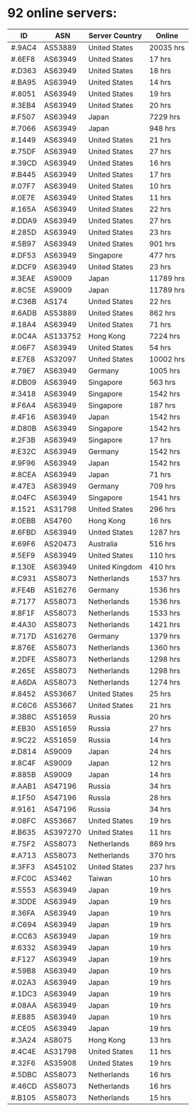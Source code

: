 # 92 online servers:

| ID | ASN | Server Country | Online |
| ------ | ------ | ------ | ------ |
| #.9AC4 | AS53889 | United States | 20035 hrs |
| #.6EF8 | AS63949 | United States | 17 hrs |
| #.D363 | AS63949 | United States | 18 hrs |
| #.BA95 | AS63949 | United States | 14 hrs |
| #.8051 | AS63949 | United States | 19 hrs |
| #.3EB4 | AS63949 | United States | 20 hrs |
| #.F507 | AS63949 | Japan | 7229 hrs |
| #.7066 | AS63949 | Japan | 948 hrs |
| #.1449 | AS63949 | United States | 21 hrs |
| #.75DF | AS63949 | United States | 27 hrs |
| #.39CD | AS63949 | United States | 16 hrs |
| #.B445 | AS63949 | United States | 17 hrs |
| #.07F7 | AS63949 | United States | 10 hrs |
| #.0E7E | AS63949 | United States | 11 hrs |
| #.165A | AS63949 | United States | 22 hrs |
| #.DDA9 | AS63949 | United States | 27 hrs |
| #.285D | AS63949 | United States | 23 hrs |
| #.5B97 | AS63949 | United States | 901 hrs |
| #.DF53 | AS63949 | Singapore | 477 hrs |
| #.DCF9 | AS63949 | United States | 23 hrs |
| #.3EAE | AS9009 | Japan | 11789 hrs |
| #.8C5E | AS9009 | Japan | 11789 hrs |
| #.C36B | AS174 | United States | 22 hrs |
| #.6ADB | AS53889 | United States | 862 hrs |
| #.18A4 | AS63949 | United States | 71 hrs |
| #.0C4A | AS133752 | Hong Kong | 7224 hrs |
| #.06F7 | AS63949 | United States | 54 hrs |
| #.E7E8 | AS32097 | United States | 10002 hrs |
| #.79E7 | AS63949 | Germany | 1005 hrs |
| #.DB09 | AS63949 | Singapore | 563 hrs |
| #.3418 | AS63949 | Singapore | 1542 hrs |
| #.F6A4 | AS63949 | Singapore | 187 hrs |
| #.4F16 | AS63949 | Japan | 1542 hrs |
| #.D80B | AS63949 | Singapore | 1542 hrs |
| #.2F3B | AS63949 | Singapore | 17 hrs |
| #.E32C | AS63949 | Germany | 1542 hrs |
| #.9F96 | AS63949 | Japan | 1542 hrs |
| #.8CEA | AS63949 | Japan | 71 hrs |
| #.47E3 | AS63949 | Germany | 709 hrs |
| #.04FC | AS63949 | Singapore | 1541 hrs |
| #.1521 | AS31798 | United States | 296 hrs |
| #.0EBB | AS4760 | Hong Kong | 16 hrs |
| #.6FBD | AS63949 | United States | 1287 hrs |
| #.69F6 | AS20473 | Australia | 516 hrs |
| #.5EF9 | AS63949 | United States | 110 hrs |
| #.130E | AS63949 | United Kingdom | 410 hrs |
| #.C931 | AS58073 | Netherlands | 1537 hrs |
| #.FE4B | AS16276 | Germany | 1536 hrs |
| #.7177 | AS58073 | Netherlands | 1536 hrs |
| #.8F1F | AS58073 | Netherlands | 1533 hrs |
| #.4A30 | AS58073 | Netherlands | 1421 hrs |
| #.717D | AS16276 | Germany | 1379 hrs |
| #.876E | AS58073 | Netherlands | 1360 hrs |
| #.2DFE | AS58073 | Netherlands | 1298 hrs |
| #.265E | AS58073 | Netherlands | 1298 hrs |
| #.A6DA | AS58073 | Netherlands | 1274 hrs |
| #.8452 | AS53667 | United States | 25 hrs |
| #.C6C6 | AS53667 | United States | 21 hrs |
| #.3B8C | AS51659 | Russia | 20 hrs |
| #.EB30 | AS51659 | Russia | 27 hrs |
| #.9C22 | AS51659 | Russia | 14 hrs |
| #.D814 | AS9009 | Japan | 24 hrs |
| #.8C4F | AS9009 | Japan | 12 hrs |
| #.885B | AS9009 | Japan | 14 hrs |
| #.AAB1 | AS47196 | Russia | 34 hrs |
| #.1F50 | AS47196 | Russia | 28 hrs |
| #.9161 | AS47196 | Russia | 34 hrs |
| #.08FC | AS53667 | United States | 19 hrs |
| #.B635 | AS397270 | United States | 11 hrs |
| #.75F2 | AS58073 | Netherlands | 869 hrs |
| #.A713 | AS58073 | Netherlands | 370 hrs |
| #.3FF3 | AS45102 | United States | 237 hrs |
| #.FC0C | AS3462 | Taiwan | 10 hrs |
| #.5553 | AS63949 | Japan | 19 hrs |
| #.3DDE | AS63949 | Japan | 19 hrs |
| #.36FA | AS63949 | Japan | 19 hrs |
| #.C694 | AS63949 | Japan | 19 hrs |
| #.CC63 | AS63949 | Japan | 19 hrs |
| #.6332 | AS63949 | Japan | 19 hrs |
| #.F127 | AS63949 | Japan | 19 hrs |
| #.59B8 | AS63949 | Japan | 19 hrs |
| #.02A3 | AS63949 | Japan | 19 hrs |
| #.1DC3 | AS63949 | Japan | 19 hrs |
| #.08AA | AS63949 | Japan | 19 hrs |
| #.E885 | AS63949 | Japan | 19 hrs |
| #.CE05 | AS63949 | Japan | 19 hrs |
| #.3A24 | AS8075 | Hong Kong | 13 hrs |
| #.4C4E | AS31798 | United States | 11 hrs |
| #.32F6 | AS35908 | United States | 19 hrs |
| #.5DBC | AS58073 | Netherlands | 16 hrs |
| #.46CD | AS58073 | Netherlands | 16 hrs |
| #.B105 | AS58073 | Netherlands | 15 hrs |


